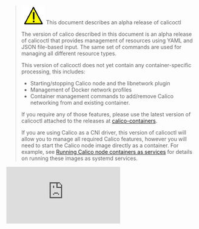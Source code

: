 > ![warning](../images/warning.png) This document describes an alpha release of calicoctl
>
> The version of calico described in this document is an alpha release of
> calicoctl that provides management of resources using YAML and JSON
> file-based input.  The same set of commands are used for managing all 
> different resource types.
>
> This version of calicoctl does not yet contain any container-specific
> processing, this includes:
>
> -  Starting/stopping Calico node and the libnetwork plugin
> -  Management of Docker network profiles
> -  Container management commands to add/remove Calico networking from
>    and existing container.
>
> If you require any of those features, please use the latest version of
> calicoctl attached to the releases at [calico-containers](https://github.com/projectcalico/calico-containers/releases).
>
> If you are using Calico as a CNI driver, this version of calicoctl will
> allow you to manage all required Calico features, however you will need
> to start the Calico node image directly as a container.  For example,
> see [Running Calico node containers as services](https://github.com/projectcalico/calico-containers/blob/master/docs/CalicoAsService.md) for details on
> running these images as systemd services.


[![Analytics](https://calico-ga-beacon.appspot.com/UA-52125893-3/libcalico-go/docs/calicoctl/README.md?pixel)](https://github.com/igrigorik/ga-beacon)
